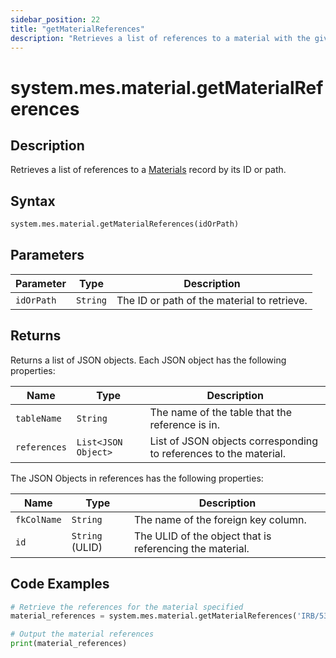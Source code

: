 ```yaml
---
sidebar_position: 22
title: "getMaterialReferences"
description: "Retrieves a list of references to a material with the given ID or path."
---
```


# system.mes.material.getMaterialReferences

## Description

Retrieves a list of references to a [Materials](../../data-model/material-model/material) record by its ID or path.

## Syntax

```python
system.mes.material.getMaterialReferences(idOrPath)
```

## Parameters

| Parameter  | Type     | Description                                 |
| ---------- | -------- | ------------------------------------------- |
| `idOrPath` | `String` | The ID or path of the material to retrieve. |

## Returns

Returns a list of JSON objects. Each JSON object has the following properties:

| Name         | Type                | Description                                                       |
| ------------ | ------------------- | ----------------------------------------------------------------- |
| `tableName`  | `String`            | The name of the table that the reference is in.                   |
| `references` | `List<JSON Object>` | List of JSON objects corresponding to references to the material. |

The JSON Objects in references has the following properties:

| Name        | Type            | Description                                              |
| ----------- | --------------- | -------------------------------------------------------- |
| `fkColName` | `String`        | The name of the foreign key column.                      |
| `id`        | `String` (ULID) | The ULID of the object that is referencing the material. |

## Code Examples

```python
# Retrieve the references for the material specified
material_references = system.mes.material.getMaterialReferences('IRB/5391537510212')

# Output the material references
print(material_references)
```
